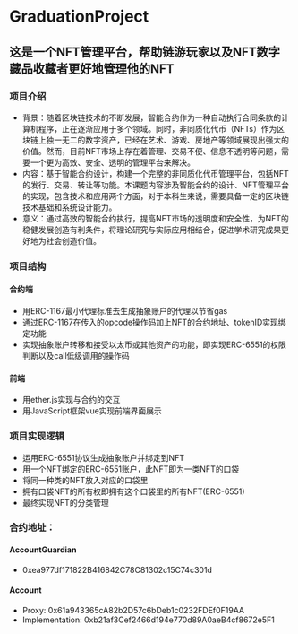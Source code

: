 # GraduationProject
## 这是一个NFT管理平台，帮助链游玩家以及NFT数字藏品收藏者更好地管理他的NFT
### 项目介绍
- 背景：随着区块链技术的不断发展，智能合约作为一种自动执行合同条款的计算机程序，正在逐渐应用于多个领域。同时，非同质化代币（NFTs）作为区块链上独一无二的数字资产，已经在艺术、游戏、房地产等领域展现出强大的价值。然而，目前NFT市场上存在着管理、交易不便、信息不透明等问题，需要一个更为高效、安全、透明的管理平台来解决。
- 内容：基于智能合约设计，构建一个完整的非同质化代币管理平台，包括NFT的发行、交易、转让等功能。本课题内容涉及智能合约的设计、NFT管理平台的实现，包含技术和应用两个方面，对于本科生来说，需要具备一定的区块链技术基础和系统设计能力。
- 意义：通过高效的智能合约执行，提高NFT市场的透明度和安全性，为NFT的稳健发展创造有利条件，将理论研究与实际应用相结合，促进学术研究成果更好地为社会创造价值。
### 项目结构
#### 合约端
- 用ERC-1167最小代理标准去生成抽象账户的代理以节省gas
- 通过ERC-1167在传入的opcode操作码加上NFT的合约地址、tokenID实现绑定功能
- 实现抽象账户转移和接受以太币或其他资产的功能，即实现ERC-6551的权限判断以及call低级调用的操作码
#### 前端
- 用ether.js实现与合约的交互
- 用JavaScript框架vue实现前端界面展示
### 项目实现逻辑
- 运用ERC-6551协议生成抽象账户并绑定到NFT
- 用一个NFT绑定的ERC-6551账户，此NFT即为一类NFT的口袋
- 将同一种类的NFT放入对应的口袋里
- 拥有口袋NFT的所有权即拥有这个口袋里的所有NFT(ERC-6551)
- 最终实现NFT的分类管理

### 合约地址：
#### AccountGuardian
- 0xea977df171822B416842C78C81302c15C74c301d
#### Account
- Proxy: 0x61a943365cA82b2D57c6bDeb1c0232FDEf0F19AA
- Implementation: 0xb21af3Cef2466d194e770d89A0aeB4cf8672e5F1


